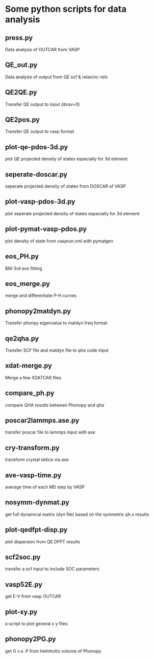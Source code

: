 # Some python scripts for data analysis

## press.py
 Data analysis of OUTCAR from VASP

## QE_out.py
 Data analysis of output from QE scf & relax/vc-relx

## QE2QE.py
 Transfer QE output to input (ibrav=0)

## QE2pos.py
 Transfer QE output to vasp format

## plot-qe-pdos-3d.py
plot QE projected density of states especially for 3d element

## seperate-doscar.py
seperate projected density of states from DOSCAR of VASP

## plot-vasp-pdos-3d.py
plot seperate projected density of states especially for 3d element

## plot-pymat-vasp-pdos.py
plot density of state from vasprun.xml with pymatgen

## eos_PH.py
BM-3rd eos fitting

## eos_merge.py
merge and differentiate P-H curves

## phonopy2matdyn.py
Transfer phonpy eigenvalue to matdyn.freq format

## qe2qha.py 
Transfer SCF file and matdyn file to *qha* code input

## xdat-merge.py
Merge a few XDATCAR files

## compare_ph.py 
compare QHA results between Phonopy and *qha*

## poscar2lammps.ase.py
transfer poscar file to lammps input with ase

## cry-transform.py
transform crystal lattice via ase

## ave-vasp-time.py 
average time of each MD step by VASP

## nosymm-dynmat.py
get full dynamical matrix (dyn file) based on the symmetric ph.x results

## plot-qedfpt-disp.py
plot dispersion from QE DFPT results

## scf2soc.py
transfer a scf input to include SOC parameters

## vasp52E.py
get E-V from vasp OUTCAR

## plot-xy.py
a script to plot general x y files

## phonopy2PG.py 
get G v.s. P from helmholtz-volume of Phonopy
